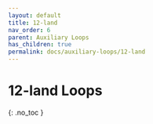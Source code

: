 ```yaml
---
layout: default
title: 12-land
nav_order: 6
parent: Auxiliary Loops
has_children: true
permalink: docs/auxiliary-loops/12-land
---
```


# 12-land Loops

{: .no_toc }
